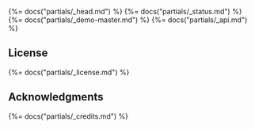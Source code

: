 {%= docs("partials/_head.md") %}
{%= docs("partials/_status.md") %}
{%= docs("partials/_demo-master.md") %}
{%= docs("partials/_api.md") %}
## License
{%= docs("partials/_license.md") %}
## Acknowledgments
{%= docs("partials/_credits.md") %}